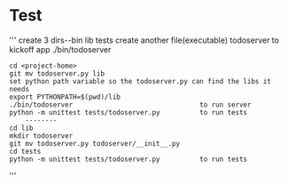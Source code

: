 # Test

'''
	create 3 dirs--bin lib tests
	create another file(executable) todoserver to kickoff app
	./bin/todoserver
	
	cd <project-home>
	git mv todoserver.py lib
	set python path variable so the todoserver.py can find the libs it needs
	export PYTHONPATH=$(pwd)/lib
	./bin/todoserver								to run server
	python -m unittest tests/todoserver.py			to run tests
		--------
	cd lib
	mkdir todoserver
	git mv todoserver.py todoserver/__init__.py
	cd tests
	python -m unittest tests/todoserver.py			to run tests
	
'''

